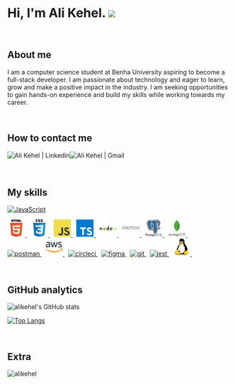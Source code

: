 <h1>Hi, I'm Ali Kehel. <img src="https://media.giphy.com/media/hvRJCLFzcasrR4ia7z/giphy.gif" width="35"></h1>

<br/>

## About me

I am a computer science student at Benha University aspiring to become a full-stack developer. I am passionate about technology and eager to learn, grow and make a positive impact in the industry. I am seeking opportunities to gain hands-on experience and build my skills while working towards my career.

<br/>

## How to contact me

<a href="https://www.linkedin.com/in/alikehel">
    <img
        align="left"
        alt="Ali Kehel | Linkedin"
        src="https://img.shields.io/badge/linkedin-%231DA1F2.svg?style=for-the-badge&logo=linkedin&logoColor=white"
        height="35px"
    /> </a
>
<a href="mailto:ali.kehel.27.2@gmail.com">
    <img
        align="left"
        alt="Ali Kehel | Gmail"
        src="https://img.shields.io/badge/Gmail-D14836?style=for-the-badge&logo=gmail&logoColor=white"
        height="35px"
    />
</a>

<br/>
<br/>
<br/>

## My skills

[![JavaScript](https://img.shields.io/badge/javascript-black?style=for-the-badge&logo=javascript)](https://github.com/alikehel)

<p align="left">
    <a href="https://www.w3.org/html/" target="_blank" rel="noreferrer">
        <img
            src="https://raw.githubusercontent.com/devicons/devicon/master/icons/html5/html5-original-wordmark.svg"
            alt="html5"
            width="40"
            height="40"
        />
    </a>&nbsp;
    <a href="https://www.w3schools.com/css/" target="_blank" rel="noreferrer">
        <img
            src="https://raw.githubusercontent.com/devicons/devicon/master/icons/css3/css3-original-wordmark.svg"
            alt="css3"
            width="40"
            height="40"
        />
    </a>&nbsp;
    <a
        href="https://developer.mozilla.org/en-US/docs/Web/JavaScript"
        target="_blank"
        rel="noreferrer"
    >
        <img
            src="https://raw.githubusercontent.com/devicons/devicon/master/icons/javascript/javascript-original.svg"
            alt="javascript"
            width="40"
            height="40"
        />
    </a>&nbsp;
        <a href="https://www.typescriptlang.org/" target="_blank" rel="noreferrer">
        <img
            src="https://raw.githubusercontent.com/devicons/devicon/master/icons/typescript/typescript-original.svg"
            alt="typescript"
            width="40"
            height="40"
        />
    </a>&nbsp;
        <a href="https://nodejs.org" target="_blank" rel="noreferrer">
        <img
            src="https://raw.githubusercontent.com/devicons/devicon/master/icons/nodejs/nodejs-original-wordmark.svg"
            alt="nodejs"
            width="40"
            height="40"
        />
    </a>&nbsp;
        <a href="https://expressjs.com" target="_blank" rel="noreferrer">
        <img
            src="https://raw.githubusercontent.com/devicons/devicon/master/icons/express/express-original-wordmark.svg"
            alt="express"
            width="40"
            height="40"
        />
    </a>&nbsp;
    <a href="https://www.postgresql.org" target="_blank" rel="noreferrer">
        <img
            src="https://raw.githubusercontent.com/devicons/devicon/master/icons/postgresql/postgresql-original-wordmark.svg"
            alt="postgresql"
            width="40"
            height="40"
        />
    </a>&nbsp;
        <a href="https://www.mongodb.com/" target="_blank" rel="noreferrer">
        <img
            src="https://raw.githubusercontent.com/devicons/devicon/master/icons/mongodb/mongodb-original-wordmark.svg"
            alt="mongodb"
            width="40"
            height="40"
        />
    </a>&nbsp;
    <br/>
    <a href="https://postman.com" target="_blank" rel="noreferrer">
        <img
            src="https://www.vectorlogo.zone/logos/getpostman/getpostman-icon.svg"
            alt="postman"
            width="40"
            height="40"
        />
    </a>&nbsp;
    <a href="https://aws.amazon.com" target="_blank" rel="noreferrer">
        <img
            src="https://raw.githubusercontent.com/devicons/devicon/master/icons/amazonwebservices/amazonwebservices-original-wordmark.svg"
            alt="aws"
            width="40"
            height="40"
        />
    </a>&nbsp;
    <a href="https://circleci.com" target="_blank" rel="noreferrer">
        <img
            src="https://www.vectorlogo.zone/logos/circleci/circleci-icon.svg"
            alt="circleci"
            width="40"
            height="40"
        />
    </a>&nbsp;
    <a href="https://www.figma.com/" target="_blank" rel="noreferrer">
        <img
            src="https://www.vectorlogo.zone/logos/figma/figma-icon.svg"
            alt="figma"
            width="40"
            height="40"
        />
    </a>&nbsp;
    <a href="https://git-scm.com/" target="_blank" rel="noreferrer">
        <img
            src="https://www.vectorlogo.zone/logos/git-scm/git-scm-icon.svg"
            alt="git"
            width="40"
            height="40"
        />
    </a>&nbsp;
    <a href="https://jestjs.io" target="_blank" rel="noreferrer">
        <img
            src="https://www.vectorlogo.zone/logos/jestjsio/jestjsio-icon.svg"
            alt="jest"
            width="40"
            height="40"
        />
    </a>&nbsp;
    <a href="https://www.linux.org/" target="_blank" rel="noreferrer">
        <img
            src="https://raw.githubusercontent.com/devicons/devicon/master/icons/linux/linux-original.svg"
            alt="linux"
            width="40"
            height="40"
        />
    </a>&nbsp;
</p>

<br/>

## GitHub analytics

![alikehel's GitHub stats](https://github-readme-stats.vercel.app/api?username=alikehel&show_icons=true&theme=transparent)

[![Top Langs](https://github-readme-stats.vercel.app/api/top-langs?username=alikehel&show_icons=true&locale=en&layout=compact&theme=transparent&hide=java)](https://github.com/anuraghazra/github-readme-stats)

<br/>

## Extra

<p align="left">
    <img
        src="https://komarev.com/ghpvc/?username=alikehel&label=Profile%20views&color=0e75b6&style=flat"
        alt="alikehel"
    />
</p>
